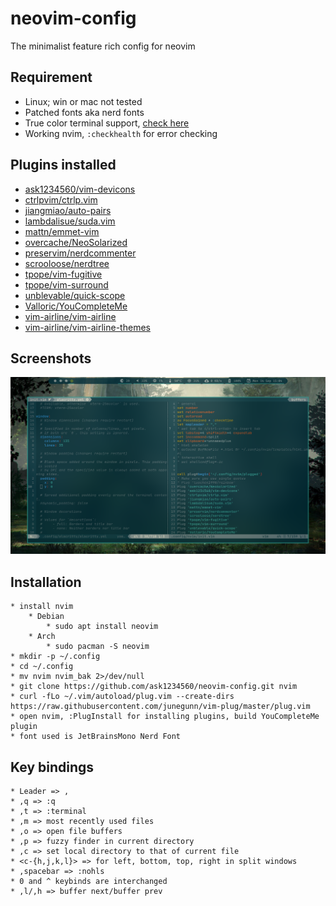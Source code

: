 # neovim-config
The minimalist feature rich config for neovim

## Requirement
* Linux; win or mac not tested
* Patched fonts aka nerd fonts
* True color terminal support, [check here](https://gist.github.com/XVilka/8346728)
* Working nvim, `:checkhealth` for error checking


## Plugins installed
* [ask1234560/vim-devicons](http://www.github.com/ask1234560/vim-devicons)
* [ctrlpvim/ctrlp.vim](http://www.github.com/ctrlpvim/ctrlp.vim)
* [jiangmiao/auto-pairs](http://www.github.com/jiangmiao/auto-pairs)
* [lambdalisue/suda.vim](http://www.github.com/lambdalisue/suda.vim)
* [mattn/emmet-vim](http://www.github.com/mattn/emmet-vim)
* [overcache/NeoSolarized](http://www.github.com/overcache/NeoSolarized)
* [preservim/nerdcommenter](http://www.github.com/preservim/nerdcommenter)
* [scrooloose/nerdtree](http://www.github.com/scrooloose/nerdtree)
* [tpope/vim-fugitive](http://www.github.com/tpope/vim-fugitive)
* [tpope/vim-surround](http://www.github.com/tpope/vim-surround)
* [unblevable/quick-scope](http://www.github.com/unblevable/quick-scope)
* [Valloric/YouCompleteMe](http://www.github.com/Valloric/YouCompleteMe)
* [vim-airline/vim-airline](http://www.github.com/vim-airline/vim-airline)
* [vim-airline/vim-airline-themes](http://www.github.com/vim-airline/vim-airline-themes)

<!-- macro {y$I* Wv$hS]$a(http://www.github.com/pj0} -->
## Screenshots

<img src="Screenshots/Screenshot_from_2020-09-14_15:04:17.png" width=1000px>

## Installation
```
* install nvim
	* Debian 
		* sudo apt install neovim
	* Arch
		* sudo pacman -S neovim
* mkdir -p ~/.config
* cd ~/.config
* mv nvim nvim_bak 2>/dev/null
* git clone https://github.com/ask1234560/neovim-config.git nvim
* curl -fLo ~/.vim/autoload/plug.vim --create-dirs https://raw.githubusercontent.com/junegunn/vim-plug/master/plug.vim
* open nvim, :PlugInstall for installing plugins, build YouCompleteMe plugin
* font used is JetBrainsMono Nerd Font
```

## Key bindings
```
* Leader => ,
* ,q => :q
* ,t => :terminal
* ,m => most recently used files
* ,o => open file buffers
* ,p => fuzzy finder in current directory
* ,c => set local directory to that of current file
* <c-{h,j,k,l}> => for left, bottom, top, right in split windows
* ,spacebar => :nohls
* 0 and ^ keybinds are interchanged
* ,l/,h => buffer next/buffer prev
```
